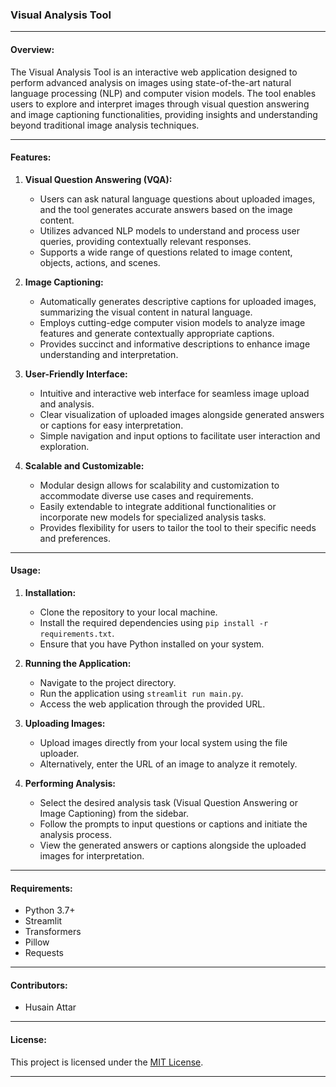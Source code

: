 ### Visual Analysis Tool

---

#### Overview:
The Visual Analysis Tool is an interactive web application designed to perform advanced analysis on images using state-of-the-art natural language processing (NLP) and computer vision models. The tool enables users to explore and interpret images through visual question answering and image captioning functionalities, providing insights and understanding beyond traditional image analysis techniques.

---

#### Features:

1. **Visual Question Answering (VQA):**
   - Users can ask natural language questions about uploaded images, and the tool generates accurate answers based on the image content.
   - Utilizes advanced NLP models to understand and process user queries, providing contextually relevant responses.
   - Supports a wide range of questions related to image content, objects, actions, and scenes.

2. **Image Captioning:**
   - Automatically generates descriptive captions for uploaded images, summarizing the visual content in natural language.
   - Employs cutting-edge computer vision models to analyze image features and generate contextually appropriate captions.
   - Provides succinct and informative descriptions to enhance image understanding and interpretation.

3. **User-Friendly Interface:**
   - Intuitive and interactive web interface for seamless image upload and analysis.
   - Clear visualization of uploaded images alongside generated answers or captions for easy interpretation.
   - Simple navigation and input options to facilitate user interaction and exploration.

4. **Scalable and Customizable:**
   - Modular design allows for scalability and customization to accommodate diverse use cases and requirements.
   - Easily extendable to integrate additional functionalities or incorporate new models for specialized analysis tasks.
   - Provides flexibility for users to tailor the tool to their specific needs and preferences.

---

#### Usage:

1. **Installation:**
   - Clone the repository to your local machine.
   - Install the required dependencies using `pip install -r requirements.txt`.
   - Ensure that you have Python installed on your system.

2. **Running the Application:**
   - Navigate to the project directory.
   - Run the application using `streamlit run main.py`.
   - Access the web application through the provided URL.

3. **Uploading Images:**
   - Upload images directly from your local system using the file uploader.
   - Alternatively, enter the URL of an image to analyze it remotely.

4. **Performing Analysis:**
   - Select the desired analysis task (Visual Question Answering or Image Captioning) from the sidebar.
   - Follow the prompts to input questions or captions and initiate the analysis process.
   - View the generated answers or captions alongside the uploaded images for interpretation.

---

#### Requirements:
- Python 3.7+
- Streamlit
- Transformers
- Pillow
- Requests

---

#### Contributors:
- Husain Attar

---

#### License:
This project is licensed under the [MIT License](https://opensource.org/licenses/MIT).

---